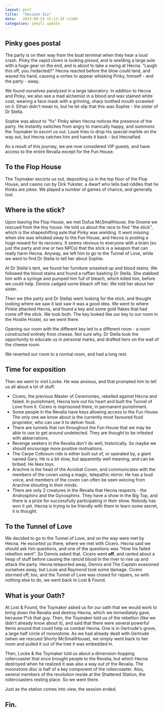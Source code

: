 ```yaml
---
layout: post
title:  "Session Six"
date:   2023-09-24 15:13:39 +1100
categories: jekyll update
---
```

## Pinky goes postal

The party is on their way from the boat terminal when they hear a loud crash. Pinky the vapid clown is looking <i>pissed</i>, and is wielding a large axle with a huge gear on the end, and is about to take a swing at Hecna. "Laugh this off, you /redacted/!" Hecna reacted before the blow could land, and waved his hand, causing a vortex to appear whisking Pinky, himself - and the party - away.

We found ourselves paralyzed in a large laboratory. In addition to Hecna and Pinky, we also see a mad alchemist in a blood and wax stained white coat, wearing a face mask with a grinning, sharp toothed mouth scrawled on it. Ethan didn't mean to, but he let slip that this was Sophie - the sister of Dr Stella.

Sophie was about to "fix" Pinky when Hecna notices the presence of the party. He instantly switches from angry to manically happy, and summons the Toymaker to escort us out. Louie tries to drop his special marble on the way out, but Hecna catches him and hands it back - but Hecnafied.

As a result of this journey, we are now considered VIP guests, and have access to the entire Revalia except for the Fun House.

## To the Flop House

The Toymaker escorts us out, depositing us in the top floor of the Flop House, and casino run by Dirk Yukster, a dwarf who tells bad riddles that he thinks are jokes. We played a number of games of chance, and generally lost.

## Where is the stick?

Upon leaving the Flop House, we met Dufus McSmallHouse, the Gnome we rescued from the tiny house. He told us about the race to find "the stick", which is the shapeshifting axle that Pinky was wielding. It went missing when she was whisked away to the Fun House, and Hecna is posting a huge reward for its recovery. It seems obvious to everyone with a brain (so just the party and one or two NPCs) that the stick is a weapon that can really harm Hecna. Anyway, we left him to go to the Tunnel of Love, while we went to find Dr Stella to tell her about Sophie.

At Dr Stella's tent, we found her furniture smashed up and blood stains. We followed the blood stains and found a ruffian bashing Dr Stella. She stabbed him with a syringe and pumped him full of bleach, which killed him, before we could help. Dennis cadged some bleach off her. We told her about her sister.

Then we (the party and Dr Stella) went looking for the stick, and thought looking where we saw it last saw it was a good idea. We went to where Pinkie attacked Hecna, and found a key and some gold flakes that had come off the stick. We took both. The key looked like our key to our room in the Hostile Hostel, so we went there.

Opening our room with the different key led to a different room - a room constructed entirely from cheese. Not sure why. Dr Stella took the opportunity to educate us in personal marks, and drafted hers on the wall of the cheese room.

We reverted our room to a normal room, and had a long rest.

## Time for exposition

Then we went to visit Locke. He was anxious, and that prompted him to tell us all about a lot of stuff.

* Cicero, the previous Master of Ceremonies, rebelled against Hecna and failed. In punishment, Hecna tore out his heart and built the Tunnel of Love from it. Cicero is imprisoned there, in permanent punishment.
* Some people in the Revalia have keys allowing access to the Fun House. The only one we know about is the currently most favoured food proprietor, who can use it to deliver food.
* There are tunnels that run throughout the Fun House that we may be able to use to get around undetected. They are thought to be infested with abberrations.
* Revenge seekers in the Revalia don't do well, historically. So maybe we should encourage more positive motivations.
* The Carpe Collosum ride is either built out of, or operated by, a giant named Gary. He is a bit slow, but apparently well meaning, and can be bribed. He likes toys.
* Arachne is the head of the Acrobat Coven, and communicates with the members of the coven using a magic, telepathic mirror. He has a loud voice, and members of the coven can often be seen wincing from Arachne shouting in their minds.
* There are only 2 creatures in the Revalia that Hecna respects - the Androsphinx and the Gynosphinx. They have a show in the Big Top, and there is a prize for successfully participating in their show. Nobody has won it yet. Hecna is trying to be friendly with them to learn some secret, it is thought.

## To the Tunnel of Love

We decided to go to the Tunnel of Love, and on the way were met by Hecna. He escorted us there, where we met with Cicero. Hecna said we should ask him questions, and one of the questions was "How his failed rebellion went". So Dennis asked that. Cicero went **off**, and ranted about a heap of stuff before causing the rancid blood in the river to rise up and attack the party. Hecna teleported away, Dennis and The Captain evasioned ourselves away, but Louie and Raymond took some damage. Cicero stormed off, too, and the Tunnel of Love was closed for repairs, so with nothing else to do, we went back to Lost & Found.

## What is your Oath?

At Lost & Found, the Toymaker asked us for our oath that we would work to bring down the Revalia and destroy Hecna, which we immediately gave, because f*ck that guy. Then, the Toymaker told us of the rebellion (like we didn't already know about it), and said that there were several powerful items around that could help us combat Hecna. One is in Gertrude's grove, a large half circle of moonstone. As we had already dealt with Gertrude (when we rescued Shorty McSmallHouse), we simply went back to her room and pulled it out of the tree it was embedded in.

Then, Locke & the Toymaker told us about a dimension-hopping rollercoaster that once brought people to the Revalia, but which Hecna destroyed when he realized it was also a way <i>out</i> of the Revalia. The moonstone disc is half of a key component of the rollercoaster. Also, several members of the revolution reside at the Shattered Station, the rollercoasters resting place. So we went there.

Just as the station comes into view, the session ended.

## Fin.
